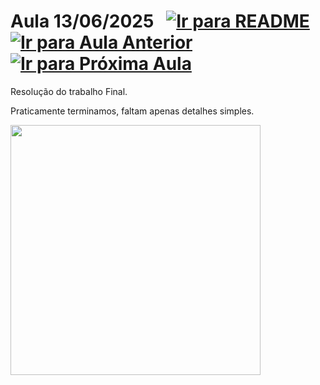 # Aula 13/06/2025 &nbsp; [![Ir para README](https://img.shields.io/badge/Indice-Verde?style=for-the-badge)](../README.md#indice) &nbsp; [![Ir para Aula Anterior](https://img.shields.io/badge/Anterior-Aula%2012-007ACC?style=for-the-badge)](../aulas/03-06-2025.md) [![Ir para Próxima Aula](https://img.shields.io/badge/Próxima-Aula%2014-007ACC?style=for-the-badge)](../aulas/16-06-2025.md)

<p> 
  Resolução do trabalho Final.
</p> 

<p> 
Praticamente terminamos, faltam apenas detalhes simples.
</p>


<img src="https://github.com/user-attachments/assets/19760673-255f-4ee6-b020-8cd080f8c3ef" width="400" />

